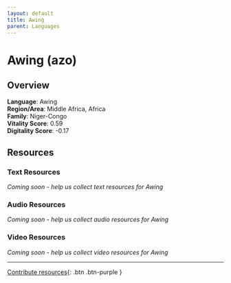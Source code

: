 ```yaml
---
layout: default
title: Awing
parent: Languages
---
```


# Awing (azo)

## Overview

**Language**: Awing  
**Region/Area**: Middle Africa, Africa  
**Family**: Niger-Congo  
**Vitality Score**: 0.59  
**Digitality Score**: -0.17  

## Resources

### Text Resources
*Coming soon - help us collect text resources for Awing*

### Audio Resources
*Coming soon - help us collect audio resources for Awing*

### Video Resources
*Coming soon - help us collect video resources for Awing*

---

[Contribute resources](https://fairtrain.github.io/){: .btn .btn-purple }
